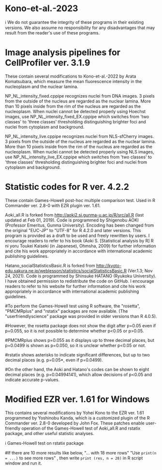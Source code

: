 # Kono-et-al.-2023
ℹ We do not guarantee the integrity of these programs in their existing versions. We also assume no responsibility for any disadvantages that may result from the reader's use of these programs.

# Image analysis pipelines for CellProfiler ver. 3.1.9
These contain several modifications to Kono-et-al.-2022 by Arata Komatsubara, which measure the mean fluorescence intensity in the nucleoplasm and the nuclear lamina.

NP_NL_intensity_fixed.cppipe recognizes nuclei from DNA images. 3 pixels from the outside of the nucleus are regarded as the nuclear lamina. More than 10 pixels inside from the rim of the nucleus are regarded as the nucleoplasm. 
When nuclei cannot be detected properly using Hoechst images, use NP_NL_intensity_fixed_EX.cppipe which switches from 'two classes' to 'three classes' thresholding distinguishing brighter foci and nuclei from cytoplasm and background.

NP_NL_intensity_live.cppipe recognizes nuclei from NLS-sfCherry images. 3 pixels from the outside of the nucleus are regarded as the nuclear lamina. More than 10 pixels inside from the rim of the nucleus are regarded as the nucleoplasm. 
When nuclei cannot be detected properly using NLS images, use NP_NL_intensity_live_EX.cppipe which switches from 'two classes' to 'three classes' thresholding distinguishing brighter foci and nuclei from cytoplasm and background.

# Statistic codes for R ver. 4.2.2
These contain Games-Howell post-hoc multiple comparison test. Used in R Commander ver. 2.8-0 with EZR plugin ver. 1.61.

Aoki_all.R is forked from http://aoki2.si.gunma-u.ac.jp/R/src/all.R (last updated at Feb 01, 2019). Code is programmed by Shigenobu AOKI (Professor Emeritus, Gunma University). Encoding has been changed from the original "EUC-JP" to "UTF-8" for R 4.2.0 and later versions. This program is provided as a draft to be used and freely rewritten by users. I encourage readers to refer to his book (Aoki S. [Statistical analysis by R] R ni yoru Toukei Kaiseki (in Japanese), Ohmsha, 2009) for further information and cite his work appropriately in accordance with international academic publishing guidelines.

Hatano_socialStatisticsBasic.R is forked from http://kyoto-edu.sakura.ne.jp/weblesson/statistics/socialStatisticsBasic.R (Ver.1.3; Nov 24, 2021). Code is programmed by Shinsuke HATANO (Ryukoku University). I have obtained permission to redistribute the code on GitHub. I encourage readers to refer to his website for further information and cite his work appropriately in accordance with international academic publishing guidelines.

#To perform the Games-Howell test using R software, the "rosetta", "PMCMRplus" and "rstatix" packages are now available. (The "userfriendlyscience" package was provided in older versions than R 4.0.5).

#However, the rosetta package does not show the digit after p=0.05 even if p=0.055, so it is not possible to determine whether p<0.05 or p>0.05.

#PMCMRplus shows p=0.055 as it displays up to three decimal places, but p=0.0499 is shown as p=0.050, so it is unclear whether p<0.05 or not.

#rstatix shows asterisks to indicate significant differences, but up to two decimal places (e.g. p=0.05*, even if p=0.0499).

#On the other hand, the Aoki and Hatano's codes can be shown to eight decimal places (e.g. p=0.04994141), which allow decisions of p<0.05 and indicate accurate p-values.

# Modified EZR ver. 1.61 for Windows
This contains several modifications by Yohei Kono to the EZR ver. 1.61 programmed by Yoshinobu Kanda, which is a customized plugin of the R Commander ver. 2.8-0 developed by John Fox.
These patches enable user-friendly operation of the Games-Howell test of Aoki_all.R and rstatix package, and other useful statistic analyses.

ℹ Games-Howell test on rstatix package

#If there are 10 more results like below,
"… with 18 more rows"
"Use `print(n = ...)` to see more rows"
, then write `print (res, n = 28)` in R script window and run it.
